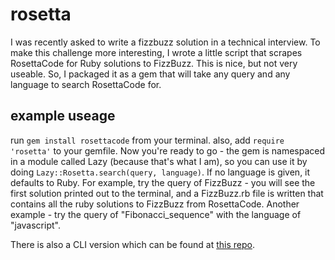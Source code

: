 # rosetta
I was recently asked to write a fizzbuzz solution in a technical interview. To make this challenge more interesting, I wrote a little script that scrapes RosettaCode for Ruby solutions to FizzBuzz. This is nice, but not very useable. So, I packaged it as a gem that will take any query and any language to search RosettaCode for.

## example useage
run `gem install rosettacode` from your terminal. also, add `require 'rosetta'` to your gemfile. Now you're ready to go - the gem is namespaced in a module called Lazy (because that's what I am), so you can use it by doing `Lazy::Rosetta.search(query, language)`. If no language is given, it defaults to Ruby. For example, try the query of FizzBuzz - you will see the first solution printed out to the terminal, and a FizzBuzz.rb file is written that contains all the ruby solutions to FizzBuzz from RosettaCode. Another example - try the query of "Fibonacci_sequence" with the language of "javascript".

There is also a CLI version which can be found at <a href="https://github.com/kravinskylev/rosettaCLI">this repo</a>.
